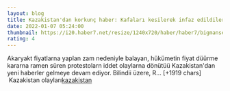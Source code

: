 ```yaml
--- 
layout: blog
title: Kazakistan'dan korkunç haber: Kafaları kesilerek infaz edildiler
date: 2022-01-07 05:24:00
thumbnail: https://i20.haber7.net/resize/1240x720/haber/haber7/bigmanset/2022/01/kazakistandan_korkunc_haber_kafalari_kesilerek_infaz_edildiler_1641533330_8274.jpg
rating: 4
---
```

Akaryakt fiyatlarna yaplan zam nedeniyle balayan, hükümetin fiyat düürme kararna ramen süren protestolarn iddet olaylarna dönütüü Kazakistan'dan yeni haberler gelmeye devam ediyor.
Bilindii üzere, R… [+1919 chars]</br>&nbsp;Kazakistan olayları<a href="https://www.dental-ilan.org/">kazakistan</a>